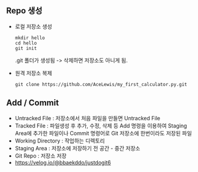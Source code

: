 ## Repo 생성
  * 로컬 저장소 생성
    ```linux
    mkdir hello
    cd hello
    git init
    ```
      .git 폴더가 생성됨 -> 삭제하면 저장소도 아니게 됨.
  
  * 원격 저장소 복제
    ```linux
    git clone https://github.com/AceLewis/my_first_calculator.py.git
    ```
 
## Add / Commit
  * Untracked File : 저장소에서 처음 파일을 만들면 Untracked File
  * Tracked File : 파일생성 후 추가, 수정, 삭제 등 Add 명령을 이용하여 Staging Area에 추가한 파일이나 Commit 명령어로 Git 저장소에 한번이라도 저장된 파일
  * Working Directory : 작업하는 디렉토리
  * Staging Area : 저장소에 저장하기 전 공간 - 중간 저장소 
  * Git Repo : 저장소 저장
  * https://velog.io/@bbaekddo/justdogit6
  

